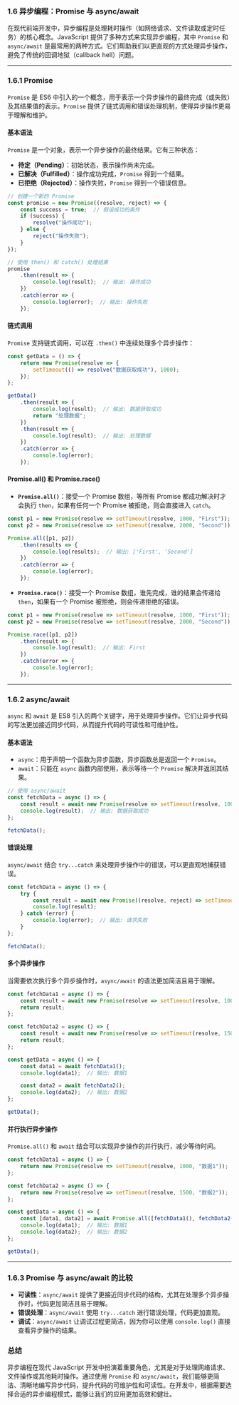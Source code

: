 ### **1.6 异步编程：Promise 与 async/await**

在现代前端开发中，异步编程是处理耗时操作（如网络请求、文件读取或定时任务）的核心概念。JavaScript 提供了多种方式来实现异步编程，其中 `Promise` 和 `async/await` 是最常用的两种方式。它们帮助我们以更直观的方式处理异步操作，避免了传统的回调地狱（callback hell）问题。

---

### **1.6.1 Promise**

`Promise` 是 ES6 中引入的一个概念，用于表示一个异步操作的最终完成（或失败）及其结果值的表示。`Promise` 提供了链式调用和错误处理机制，使得异步操作更易于理解和维护。

#### **基本语法**

`Promise` 是一个对象，表示一个异步操作的最终结果。它有三种状态：

- **待定（Pending）**：初始状态，表示操作尚未完成。
- **已解决（Fulfilled）**：操作成功完成，`Promise` 得到一个结果。
- **已拒绝（Rejected）**：操作失败，`Promise` 得到一个错误信息。

```javascript
// 创建一个新的 Promise
const promise = new Promise((resolve, reject) => {
    const success = true;  // 假设成功的条件
    if (success) {
        resolve("操作成功");
    } else {
        reject("操作失败");
    }
});

// 使用 then() 和 catch() 处理结果
promise
    .then(result => {
        console.log(result);  // 输出: 操作成功
    })
    .catch(error => {
        console.log(error);  // 输出: 操作失败
    });
```

#### **链式调用**

`Promise` 支持链式调用，可以在 `.then()` 中连续处理多个异步操作：

```javascript
const getData = () => {
    return new Promise(resolve => {
        setTimeout(() => resolve("数据获取成功"), 1000);
    });
};

getData()
    .then(result => {
        console.log(result);  // 输出: 数据获取成功
        return "处理数据";
    })
    .then(result => {
        console.log(result);  // 输出: 处理数据
    })
    .catch(error => {
        console.log(error);
    });
```

#### **Promise.all() 和 Promise.race()**

- **`Promise.all()`**：接受一个 Promise 数组，等所有 Promise 都成功解决时才会执行 `then`，如果有任何一个 Promise 被拒绝，则会直接进入 `catch`。

```javascript
const p1 = new Promise(resolve => setTimeout(resolve, 1000, "First"));
const p2 = new Promise(resolve => setTimeout(resolve, 2000, "Second"));

Promise.all([p1, p2])
    .then(results => {
        console.log(results);  // 输出: ['First', 'Second']
    })
    .catch(error => {
        console.log(error);
    });
```

- **`Promise.race()`**：接受一个 Promise 数组，谁先完成，谁的结果会传递给 `then`，如果有一个 Promise 被拒绝，则会传递拒绝的错误。

```javascript
const p1 = new Promise(resolve => setTimeout(resolve, 1000, "First"));
const p2 = new Promise(resolve => setTimeout(resolve, 2000, "Second"));

Promise.race([p1, p2])
    .then(result => {
        console.log(result);  // 输出: First
    })
    .catch(error => {
        console.log(error);
    });
```

---

### **1.6.2 async/await**

`async` 和 `await` 是 ES8 引入的两个关键字，用于处理异步操作。它们让异步代码的写法更加接近同步代码，从而提升代码的可读性和可维护性。

#### **基本语法**

- `async`：用于声明一个函数为异步函数，异步函数总是返回一个 `Promise`。
- `await`：只能在 `async` 函数内部使用，表示等待一个 `Promise` 解决并返回其结果。

```javascript
// 使用 async/await
const fetchData = async () => {
    const result = await new Promise(resolve => setTimeout(resolve, 1000, "数据获取成功"));
    console.log(result);  // 输出: 数据获取成功
};

fetchData();
```

#### **错误处理**

`async/await` 结合 `try...catch` 来处理异步操作中的错误，可以更直观地捕获错误。

```javascript
const fetchData = async () => {
    try {
        const result = await new Promise((resolve, reject) => setTimeout(() => reject("请求失败"), 1000));
        console.log(result);
    } catch (error) {
        console.log(error);  // 输出: 请求失败
    }
};

fetchData();
```

#### **多个异步操作**

当需要依次执行多个异步操作时，`async/await` 的语法更加简洁且易于理解。

```javascript
const fetchData1 = async () => {
    const result = await new Promise(resolve => setTimeout(resolve, 1000, "数据1"));
    return result;
};

const fetchData2 = async () => {
    const result = await new Promise(resolve => setTimeout(resolve, 1500, "数据2"));
    return result;
};

const getData = async () => {
    const data1 = await fetchData1();
    console.log(data1);  // 输出: 数据1

    const data2 = await fetchData2();
    console.log(data2);  // 输出: 数据2
};

getData();
```

#### **并行执行异步操作**

`Promise.all()` 和 `await` 结合可以实现异步操作的并行执行，减少等待时间。

```javascript
const fetchData1 = async () => {
    return new Promise(resolve => setTimeout(resolve, 1000, "数据1"));
};

const fetchData2 = async () => {
    return new Promise(resolve => setTimeout(resolve, 1500, "数据2"));
};

const getData = async () => {
    const [data1, data2] = await Promise.all([fetchData1(), fetchData2()]);
    console.log(data1);  // 输出: 数据1
    console.log(data2);  // 输出: 数据2
};

getData();
```

---

### **1.6.3 Promise 与 async/await 的比较**

- **可读性**：`async/await` 提供了更接近同步代码的结构，尤其在处理多个异步操作时，代码更加简洁且易于理解。
- **错误处理**：`async/await` 使用 `try...catch` 进行错误处理，代码更加直观。
- **调试**：`async/await` 让调试过程更简洁，因为你可以使用 `console.log()` 直接查看异步操作的结果。

### **总结**

异步编程在现代 JavaScript 开发中扮演着重要角色，尤其是对于处理网络请求、文件操作或其他耗时操作。通过使用 `Promise` 和 `async/await`，我们能够更简洁、清晰地编写异步代码，提升代码的可维护性和可读性。在开发中，根据需要选择合适的异步编程模式，能够让我们的应用更加高效和健壮。